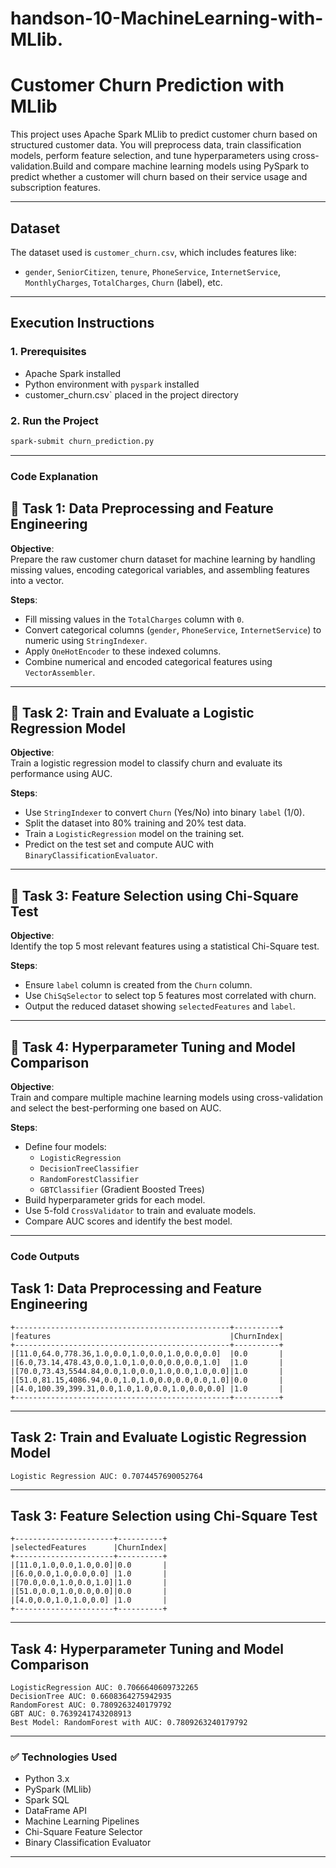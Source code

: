 # handson-10-MachineLearning-with-MLlib.

#  Customer Churn Prediction with MLlib

This project uses Apache Spark MLlib to predict customer churn based on structured customer data. You will preprocess data, train classification models, perform feature selection, and tune hyperparameters using cross-validation.Build and compare machine learning models using PySpark to predict whether a customer will churn based on their service usage and subscription features.

---

##  Dataset

The dataset used is `customer_churn.csv`, which includes features like:

- `gender`, `SeniorCitizen`, `tenure`, `PhoneService`, `InternetService`, `MonthlyCharges`, `TotalCharges`, `Churn` (label), etc.

---

##  Execution Instructions

### 1. Prerequisites

- Apache Spark installed
- Python environment with `pyspark` installed
- customer_churn.csv` placed in the project directory

### 2. Run the Project

```bash
spark-submit churn_prediction.py
```
---
### Code Explanation
## 🔹 Task 1: Data Preprocessing and Feature Engineering

**Objective**:  
Prepare the raw customer churn dataset for machine learning by handling missing values, encoding categorical variables, and assembling features into a vector.

**Steps**:
- Fill missing values in the `TotalCharges` column with `0`.
- Convert categorical columns (`gender`, `PhoneService`, `InternetService`) to numeric using `StringIndexer`.
- Apply `OneHotEncoder` to these indexed columns.
- Combine numerical and encoded categorical features using `VectorAssembler`.
---
## 🔹 Task 2: Train and Evaluate a Logistic Regression Model

**Objective**:  
Train a logistic regression model to classify churn and evaluate its performance using AUC.

**Steps**:
- Use `StringIndexer` to convert `Churn` (Yes/No) into binary `label` (1/0).
- Split the dataset into 80% training and 20% test data.
- Train a `LogisticRegression` model on the training set.
- Predict on the test set and compute AUC with `BinaryClassificationEvaluator`.
---
## 🔹 Task 3: Feature Selection using Chi-Square Test

**Objective**:  
Identify the top 5 most relevant features using a statistical Chi-Square test.

**Steps**:
- Ensure `label` column is created from the `Churn` column.
- Use `ChiSqSelector` to select top 5 features most correlated with churn.
- Output the reduced dataset showing `selectedFeatures` and `label`.
---
## 🔹 Task 4: Hyperparameter Tuning and Model Comparison

**Objective**:  
Train and compare multiple machine learning models using cross-validation and select the best-performing one based on AUC.

**Steps**:
- Define four models:  
  - `LogisticRegression`  
  - `DecisionTreeClassifier`  
  - `RandomForestClassifier`  
  - `GBTClassifier` (Gradient Boosted Trees)
- Build hyperparameter grids for each model.
- Use 5-fold `CrossValidator` to train and evaluate models.
- Compare AUC scores and identify the best model.
---

### Code Outputs
## Task 1: Data Preprocessing and Feature Engineering
```
+------------------------------------------------+----------+
|features                                        |ChurnIndex|
+------------------------------------------------+----------+
|[11.0,64.0,778.36,1.0,0.0,1.0,0.0,1.0,0.0,0.0]  |0.0       |
|[6.0,73.14,478.43,0.0,1.0,1.0,0.0,0.0,0.0,1.0]  |1.0       |
|[70.0,73.43,5544.84,0.0,1.0,0.0,1.0,0.0,1.0,0.0]|1.0       |
|[51.0,81.15,4086.94,0.0,1.0,1.0,0.0,0.0,0.0,1.0]|0.0       |
|[4.0,100.39,399.31,0.0,1.0,1.0,0.0,1.0,0.0,0.0] |1.0       |
+------------------------------------------------+----------+
```
---

## Task 2: Train and Evaluate Logistic Regression Model

```
Logistic Regression AUC: 0.7074457690052764
```

---

##  Task 3: Feature Selection using Chi-Square Test

```
+----------------------+----------+
|selectedFeatures      |ChurnIndex|
+----------------------+----------+
|[11.0,1.0,0.0,1.0,0.0]|0.0       |
|[6.0,0.0,1.0,0.0,0.0] |1.0       |
|[70.0,0.0,1.0,0.0,1.0]|1.0       |
|[51.0,0.0,1.0,0.0,0.0]|0.0       |
|[4.0,0.0,1.0,1.0,0.0] |1.0       |
+----------------------+----------+

```

---

## Task 4: Hyperparameter Tuning and Model Comparison

```
LogisticRegression AUC: 0.7066640609732265
DecisionTree AUC: 0.6608364275942935
RandomForest AUC: 0.7809263240179792
GBT AUC: 0.7639241743208913
Best Model: RandomForest with AUC: 0.7809263240179792
```
---

### ✅ Technologies Used

- Python 3.x
- PySpark (MLlib)
- Spark SQL
- DataFrame API
- Machine Learning Pipelines
- Chi-Square Feature Selector
- Binary Classification Evaluator
---
